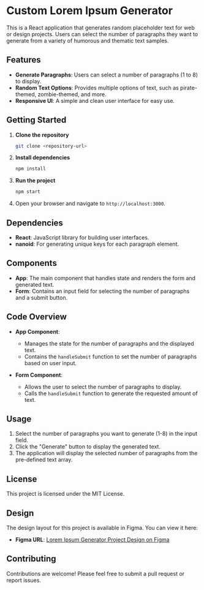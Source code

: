 # Custom Lorem Ipsum Generator

This is a React application that generates random placeholder text for web or design projects. Users can select the number of paragraphs they want to generate from a variety of humorous and thematic text samples.

## Features

- **Generate Paragraphs**: Users can select a number of paragraphs (1 to 8) to display.
- **Random Text Options**: Provides multiple options of text, such as pirate-themed, zombie-themed, and more.
- **Responsive UI**: A simple and clean user interface for easy use.

## Getting Started

1. **Clone the repository**
   ```bash
   git clone <repository-url>
   ```
2. **Install dependencies**
   ```bash
   npm install
   ```
3. **Run the project**
   ```bash
   npm start
   ```
4. Open your browser and navigate to `http://localhost:3000`.

## Dependencies

- **React**: JavaScript library for building user interfaces.
- **nanoid**: For generating unique keys for each paragraph element.

## Components

- **App**: The main component that handles state and renders the form and generated text.
- **Form**: Contains an input field for selecting the number of paragraphs and a submit button.

## Code Overview

- **App Component**:

  - Manages the state for the number of paragraphs and the displayed text.
  - Contains the `handleSubmit` function to set the number of paragraphs based on user input.

- **Form Component**:
  - Allows the user to select the number of paragraphs to display.
  - Calls the `handleSubmit` function to generate the requested amount of text.

## Usage

1. Select the number of paragraphs you want to generate (1-8) in the input field.
2. Click the "Generate" button to display the generated text.
3. The application will display the selected number of paragraphs from the pre-defined text array.

## License

This project is licensed under the MIT License.

## Design

The design layout for this project is available in Figma. You can view it here:

- **Figma URL**: [Lorem Ipsum Generator Project Design on Figma](https://www.figma.com/design/JRDDc3aN6uiBS3yvjbkk0s/Lorem-ipsum?node-id=0-1&node-type=canvas&t=s7vYdYzY2XMHEYkq-0)

## Contributing

Contributions are welcome! Please feel free to submit a pull request or report issues.

